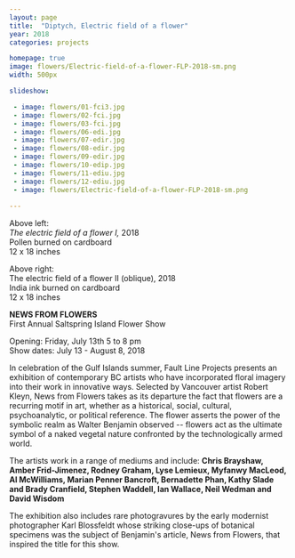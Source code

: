 ```yaml
---
layout: page
title:  "Diptych, Electric field of a flower"
year: 2018
categories: projects

homepage: true
image: flowers/Electric-field-of-a-flower-FLP-2018-sm.png 
width: 500px

slideshow:

 - image: flowers/01-fci3.jpg
 - image: flowers/02-fci.jpg
 - image: flowers/03-fci.jpg
 - image: flowers/06-edi.jpg
 - image: flowers/07-edir.jpg
 - image: flowers/08-edir.jpg
 - image: flowers/09-edir.jpg
 - image: flowers/10-edip.jpg
 - image: flowers/11-ediu.jpg
 - image: flowers/12-ediu.jpg 
 - image: flowers/Electric-field-of-a-flower-FLP-2018-sm.png
 
---
```


Above left:<br/>
*The electric field of a flower I,* 2018<br/>
Pollen burned on cardboard<br/>
12 x 18 inches

Above right:<br/>
The electric field of a flower II (oblique), 2018<br/>
India ink burned on cardboard<br/>
12 x 18 inches

**NEWS FROM FLOWERS**<br/>
First Annual Saltspring Island Flower Show

Opening: Friday, July 13th 5 to 8 pm<br/>
Show dates: July 13 - August 8, 2018

In celebration of the Gulf Islands summer, Fault Line Projects presents an exhibition of contemporary BC artists who have incorporated floral imagery into their work in innovative ways. Selected by Vancouver artist Robert Kleyn, News from Flowers takes as its departure the fact that flowers are a recurring motif in art, whether as a historical, social, cultural, psychoanalytic, or political reference. The flower asserts the power of the symbolic realm as Walter Benjamin observed -- flowers act as the ultimate symbol of a naked vegetal nature confronted by the technologically armed world.


The artists work in a range of mediums and include: **Chris Brayshaw, Amber Frid-Jimenez, Rodney Graham, Lyse Lemieux, Myfanwy MacLeod, Al McWilliams, Marian Penner Bancroft, Bernadette Phan, Kathy Slade and Brady Cranfield, Stephen Waddell, Ian Wallace, Neil Wedman and David Wisdom**


The exhibition also includes rare photogravures by the early modernist photographer Karl Blossfeldt whose striking close-ups of botanical specimens was the subject of Benjamin's article, News from Flowers, that inspired the title for this show. 


